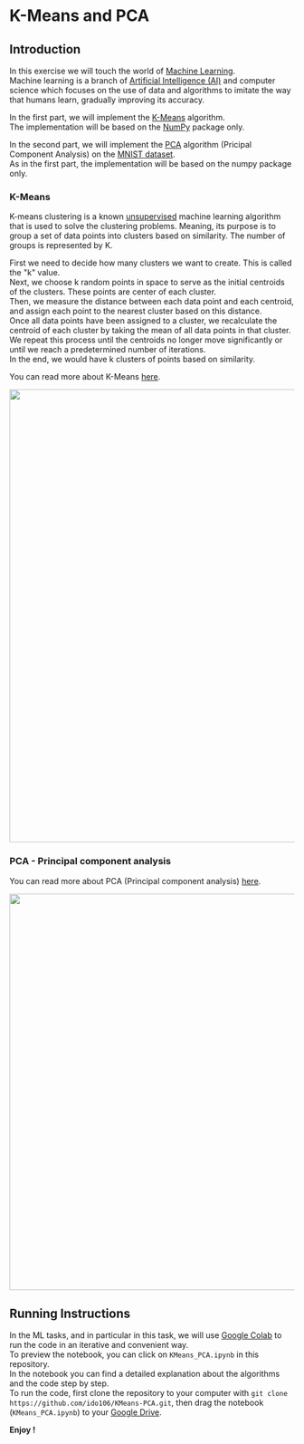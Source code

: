 # K-Means and PCA
## Introduction
In this exercise we will touch the world of [Machine Learning](https://en.wikipedia.org/wiki/Machine_learning).  
Machine learning is a branch of [Artificial Intelligence (AI)](https://en.wikipedia.org/wiki/Artificial_intelligence) and computer science which focuses on the use of data and algorithms to imitate the way that humans learn, gradually improving its accuracy.  

In the first part, we will implement the [K-Means](https://en.wikipedia.org/wiki/K-means_clustering) algorithm.  
The implementation will be based on the [NumPy](https://numpy.org/) package only.

In the second part, we will implement the [PCA](https://en.wikipedia.org/wiki/Principal_component_analysis) algorithm (Pricipal Component Analysis) on the [MNIST dataset](https://en.wikipedia.org/wiki/MNIST_database).  
As in the first part, the implementation will be based on the numpy package only.

### K-Means
K-means clustering is a known [unsupervised](https://en.wikipedia.org/wiki/Unsupervised_learning) machine learning algorithm that is used to solve the clustering problems. Meaning, its purpose is to group a set of data points into clusters based on similarity. The number of groups is represented by K.  

First we need to decide how many clusters we want to create. This is called the "k" value.  
Next, we choose k random points in space to serve as the initial centroids of the clusters. These points are center of each cluster.  
Then, we measure the distance between each data point and each centroid, and assign each point to the nearest cluster based on this distance.  
Once all data points have been assigned to a cluster, we recalculate the centroid of each cluster by taking the mean of all data points in that cluster.  
We repeat this process until the centroids no longer move significantly or until we reach a predetermined number of iterations.  
In the end, we would have k clusters of points based on similarity.  

You can read more about K-Means [here](https://www.javatpoint.com/k-means-clustering-algorithm-in-machine-learning).  
<p align="center">
  <img 
    width="800"
    src="https://www.learnbymarketing.com/wp-content/uploads/2015/01/method-k-means-steps-example.png"
  >
</p>

### PCA - Principal component analysis

You can read more about PCA (Principal component analysis) [here]().  
<p align="center">
  <img 
    width="700"
    src=""
  >
</p>

## Running Instructions
In the ML tasks, and in particular in this task, we will use [Google Colab](https://colab.research.google.com/) to run the code in an iterative and convenient way.  
To preview the notebook, you can click on `KMeans_PCA.ipynb` in this repository.  
In the notebook you can find a detailed explanation about the algorithms and the code step by step.  
To run the code, first clone the repository to your computer with `git clone https://github.com/ido106/KMeans-PCA.git`, then drag the notebook (`KMeans_PCA.ipynb`) to your [Google Drive](https://www.google.com/drive/).  

**Enjoy !**
